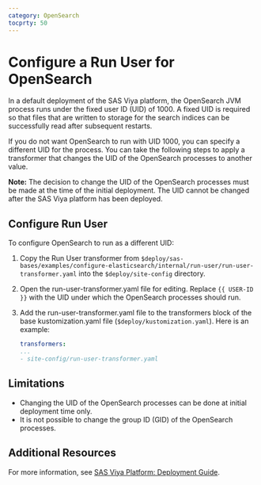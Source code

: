 ```yaml
---
category: OpenSearch
tocprty: 50
---
```


# Configure a Run User for OpenSearch

In a default deployment of the SAS Viya platform, the OpenSearch JVM process runs under the fixed user ID (UID) of 1000. A fixed UID is required so that files that are written to storage for the search indices can be successfully read after subsequent restarts.

If you do not want OpenSearch to run with UID 1000, you can specify a different UID for the process. You can take the following steps to apply a transformer that changes the UID of the OpenSearch processes to another value.

**Note:** The decision to change the UID of the OpenSearch processes must be made at the time of the initial deployment. The UID cannot be changed after the SAS Viya platform has been deployed.

## Configure Run User

To configure OpenSearch to run as a different UID:

1. Copy the Run User transformer from `$deploy/sas-bases/examples/configure-elasticsearch/internal/run-user/run-user-transformer.yaml` into the `$deploy/site-config` directory.

2. Open the run-user-transformer.yaml file for editing. Replace `{{ USER-ID }}` with the UID under which the OpenSearch processes should run.

3. Add the run-user-transformer.yaml file to the transformers block of the base kustomization.yaml file (`$deploy/kustomization.yaml`). Here is an example:
   
   ```yaml
   transformers:
   ...
   - site-config/run-user-transformer.yaml
   ```

## Limitations

* Changing the UID of the OpenSearch processes can be done at initial deployment time only.
* It is not possible to change the group ID (GID) of the OpenSearch processes.

## Additional Resources

For more information, see
[SAS Viya Platform: Deployment Guide](http://documentation.sas.com/?cdcId=itopscdc&cdcVersion=default&docsetId=dplyml0phy0dkr&docsetTarget=titlepage.htm&locale=en).